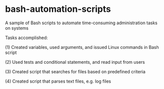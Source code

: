 # bash-automation-scripts
A sample of Bash scripts to automate time-consuming administration tasks on systems

Tasks accomplished:

(1) Created variables, used arguments, and issued Linux commands in Bash script

(2) Used tests and conditional statements, and read input from users

(3) Created script that searches for files based on predefined criteria

(4) Created script that parses text files, e.g. log files
